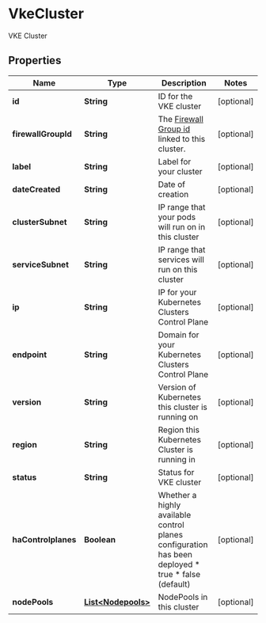 

# VkeCluster

VKE Cluster

## Properties

| Name | Type | Description | Notes |
|------------ | ------------- | ------------- | -------------|
|**id** | **String** | ID for the VKE cluster |  [optional] |
|**firewallGroupId** | **String** | The [Firewall Group id](#operation/list-firewall-groups) linked to this cluster. |  [optional] |
|**label** | **String** | Label for your cluster |  [optional] |
|**dateCreated** | **String** | Date of creation |  [optional] |
|**clusterSubnet** | **String** | IP range that your pods will run on in this cluster |  [optional] |
|**serviceSubnet** | **String** | IP range that services will run on this cluster |  [optional] |
|**ip** | **String** | IP for your Kubernetes Clusters Control Plane |  [optional] |
|**endpoint** | **String** | Domain for your Kubernetes Clusters Control Plane |  [optional] |
|**version** | **String** | Version of Kubernetes this cluster is running on |  [optional] |
|**region** | **String** | Region this Kubernetes Cluster is running in |  [optional] |
|**status** | **String** | Status for VKE cluster |  [optional] |
|**haControlplanes** | **Boolean** | Whether a highly available control planes configuration has been deployed * true * false (default) |  [optional] |
|**nodePools** | [**List&lt;Nodepools&gt;**](Nodepools.md) | NodePools in this cluster |  [optional] |



